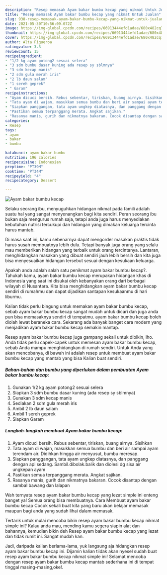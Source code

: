 ```yaml
---
description: "Resep memasak Ayam bakar bumbu kecap yang nikmat Untuk Jualan"
title: "Resep memasak Ayam bakar bumbu kecap yang nikmat Untuk Jualan"
slug: 938-resep-memasak-ayam-bakar-bumbu-kecap-yang-nikmat-untuk-jualan
date: 2021-05-30T10:56:09.072Z
image: https://img-global.cpcdn.com/recipes/66913444efd1adae/680x482cq70/ayam-bakar-bumbu-kecap-foto-resep-utama.jpg
thumbnail: https://img-global.cpcdn.com/recipes/66913444efd1adae/680x482cq70/ayam-bakar-bumbu-kecap-foto-resep-utama.jpg
cover: https://img-global.cpcdn.com/recipes/66913444efd1adae/680x482cq70/ayam-bakar-bumbu-kecap-foto-resep-utama.jpg
author: Alta Figueroa
ratingvalue: 3.3
reviewcount: 15
recipeingredient:
- "1/2 kg ayam potong2 sesuai selera"
- "3 sdm bumbu dasar kuning ada resep sy sblmnya"
- "3 sdm kecap manis"
- "2 sdm gula merah iris"
- "2 lb daun salam"
- "1 sereh geprek"
- " Garam"
recipeinstructions:
- "Ayam dicuci bersih. Rebus sebentar, tiriskan, buang airnya. Sisihkan"
- "Tata ayam di wajan, masukkan semua bumbu dan beri air sampai ayam terendam air. Didihkan hingga air menyusut, bumbu meresap."
- "Siapkan panggangan, tata ayam ungkep diatasnya, dan panggang dengan api sedang. Sambil.dibolak.balik dan diolesi dg sisa air ungkepan ayam"
- "Pastikan semua terpanggang merata. Angkat sajikan."
- "Rasanya manis, gurih dan nikmatnya bakaran. Cocok disantap dengan sambal bawang dan lalapan"
categories:
- Resep
tags:
- ayam
- bakar
- bumbu

katakunci: ayam bakar bumbu 
nutrition: 196 calories
recipecuisine: Indonesian
preptime: "PT39M"
cooktime: "PT34M"
recipeyield: "4"
recipecategory: Dessert

---
```



![Ayam bakar bumbu kecap](https://img-global.cpcdn.com/recipes/66913444efd1adae/680x482cq70/ayam-bakar-bumbu-kecap-foto-resep-utama.jpg)

Selaku seorang ibu, menyuguhkan hidangan nikmat pada famili adalah suatu hal yang sangat menyenangkan bagi kita sendiri. Peran seorang ibu bukan saja mengurus rumah saja, tetapi anda juga harus menyediakan kebutuhan nutrisi tercukupi dan hidangan yang dimakan keluarga tercinta harus mantab.

Di masa  saat ini, kamu sebenarnya dapat mengorder masakan praktis tidak harus susah membuatnya lebih dulu. Tetapi banyak juga orang yang selalu mau memberikan hidangan yang terbaik untuk orang tercintanya. Lantaran, menghidangkan masakan yang dibuat sendiri jauh lebih bersih dan kita juga bisa menyesuaikan hidangan tersebut sesuai dengan kesukaan keluarga. 



Apakah anda adalah salah satu penikmat ayam bakar bumbu kecap?. Tahukah kamu, ayam bakar bumbu kecap merupakan hidangan khas di Indonesia yang saat ini disukai oleh kebanyakan orang dari berbagai wilayah di Nusantara. Kita bisa menghidangkan ayam bakar bumbu kecap sendiri di rumahmu dan dapat dijadikan santapan kesukaanmu di hari liburmu.

Kalian tidak perlu bingung untuk memakan ayam bakar bumbu kecap, sebab ayam bakar bumbu kecap sangat mudah untuk dicari dan juga anda pun bisa memasaknya sendiri di tempatmu. ayam bakar bumbu kecap boleh diolah lewat beraneka cara. Sekarang ada banyak banget cara modern yang menjadikan ayam bakar bumbu kecap semakin mantap.

Resep ayam bakar bumbu kecap juga gampang sekali untuk dibikin, lho. Anda tidak perlu capek-capek untuk memesan ayam bakar bumbu kecap, sebab Anda mampu menghidangkan di rumah sendiri. Untuk Anda yang akan mencobanya, di bawah ini adalah resep untuk membuat ayam bakar bumbu kecap yang mantab yang bisa Kalian buat sendiri.

<!--inarticleads1-->

##### Bahan-bahan dan bumbu yang diperlukan dalam pembuatan Ayam bakar bumbu kecap:

1. Gunakan 1/2 kg ayam potong2 sesuai selera
1. Siapkan 3 sdm bumbu dasar kuning (ada resep sy sblmnya)
1. Gunakan 3 sdm kecap manis
1. Sediakan 2 sdm gula merah iris
1. Ambil 2 lb daun salam
1. Ambil 1 sereh geprek
1. Siapkan  Garam




<!--inarticleads2-->

##### Langkah-langkah membuat Ayam bakar bumbu kecap:

1. Ayam dicuci bersih. Rebus sebentar, tiriskan, buang airnya. Sisihkan
1. Tata ayam di wajan, masukkan semua bumbu dan beri air sampai ayam terendam air. Didihkan hingga air menyusut, bumbu meresap.
1. Siapkan panggangan, tata ayam ungkep diatasnya, dan panggang dengan api sedang. Sambil.dibolak.balik dan diolesi dg sisa air ungkepan ayam
1. Pastikan semua terpanggang merata. Angkat sajikan.
1. Rasanya manis, gurih dan nikmatnya bakaran. Cocok disantap dengan sambal bawang dan lalapan




Wah ternyata resep ayam bakar bumbu kecap yang lezat simple ini enteng banget ya! Semua orang bisa membuatnya. Cara Membuat ayam bakar bumbu kecap Cocok sekali buat kita yang baru akan belajar memasak maupun bagi anda yang sudah lihai dalam memasak.

Tertarik untuk mulai mencoba bikin resep ayam bakar bumbu kecap nikmat simple ini? Kalau anda mau, mending kamu segera siapin alat dan bahannya, kemudian bikin deh Resep ayam bakar bumbu kecap yang lezat dan tidak rumit ini. Sangat mudah kan. 

Jadi, daripada kalian berlama-lama, yuk langsung aja hidangkan resep ayam bakar bumbu kecap ini. Dijamin kalian tiidak akan nyesel sudah buat resep ayam bakar bumbu kecap nikmat simple ini! Selamat mencoba dengan resep ayam bakar bumbu kecap mantab sederhana ini di tempat tinggal masing-masing,oke!.


